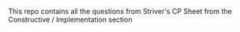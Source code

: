 This repo contains all the questions from Striver's CP Sheet from the Constructive / Implementation section
